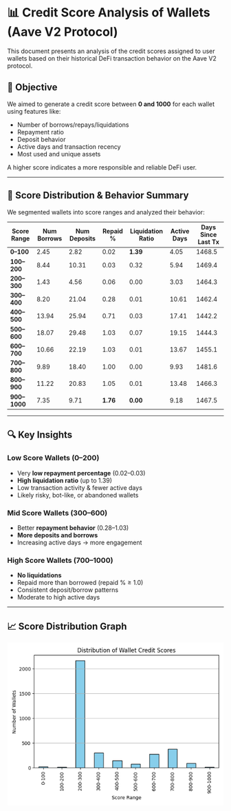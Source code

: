 # 📊 Credit Score Analysis of Wallets (Aave V2 Protocol)

This document presents an analysis of the credit scores assigned to user wallets based on their historical DeFi transaction behavior on the Aave V2 protocol.

## 🎯 Objective

We aimed to generate a credit score between **0 and 1000** for each wallet using features like:
- Number of borrows/repays/liquidations
- Repayment ratio
- Deposit behavior
- Active days and transaction recency
- Most used and unique assets

A higher score indicates a more responsible and reliable DeFi user.

---

## 🧠 Score Distribution & Behavior Summary

We segmented wallets into score ranges and analyzed their behavior:

| Score Range | Num Borrows | Num Deposits | Repaid % | Liquidation Ratio | Active Days | Days Since Last Tx |
|-------------|-------------|---------------|-----------|---------------------|--------------|----------------------|
| **0–100**   | 2.45        | 2.82          | 0.02      | **1.39**            | 4.05         | 1468.5               |
| **100–200** | 8.44        | 10.31         | 0.03      | 0.32                | 5.94         | 1469.4               |
| **200–300** | 1.43        | 4.56          | 0.06      | 0.00                | 3.03         | 1464.3               |
| **300–400** | 8.20        | 21.04         | 0.28      | 0.01                | 10.61        | 1462.4               |
| **400–500** | 13.94       | 25.94         | 0.71      | 0.03                | 17.41        | 1442.2               |
| **500–600** | 18.07       | 29.48         | 1.03      | 0.07                | 19.15        | 1444.3               |
| **600–700** | 10.66       | 22.19         | 1.03      | 0.01                | 13.67        | 1455.1               |
| **700–800** | 9.89        | 18.40         | 1.00      | 0.00                | 9.93         | 1481.6               |
| **800–900** | 11.22       | 20.83         | 1.05      | 0.01                | 13.48        | 1466.3               |
| **900–1000**| 7.35        | 9.71          | **1.76**  | **0.00**            | 9.18         | 1467.5               |

---

## 🔍 Key Insights

###  Low Score Wallets (0–200)
- Very **low repayment percentage** (0.02–0.03)
- **High liquidation ratio** (up to 1.39)
- Low transaction activity & fewer active days
- Likely risky, bot-like, or abandoned wallets

### Mid Score Wallets (300–600)
- Better **repayment behavior** (0.28–1.03)
- **More deposits and borrows**
- Increasing active days → more engagement

### High Score Wallets (700–1000)
- **No liquidations**
- Repaid more than borrowed (repaid % ≥ 1.0)
- Consistent deposit/borrow patterns
- Moderate to high active days

---

## 📈 Score Distribution Graph

![Wallet Score Distribution](score_distribution.png)


